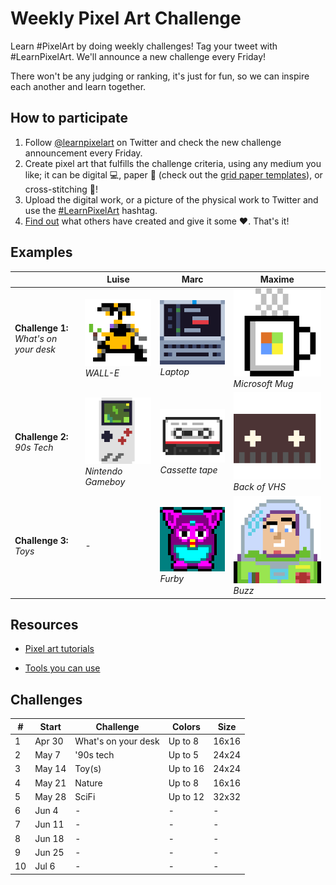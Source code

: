 # Weekly Pixel Art Challenge

Learn #PixelArt by doing weekly challenges! Tag your tweet with #LearnPixelArt. We'll announce a new challenge every Friday!

There won't be any judging or ranking, it's just for fun, so we can inspire each another and learn together.

## How to participate

1. Follow [@learnpixelart](https://twitter.com/learnpixelart) on Twitter and check the new challenge announcement every Friday.
2. Create pixel art that fulfills the challenge criteria, using any medium you like; it can be digital 💻, paper 📄 (check out the [grid paper templates](grid-paper)), or cross-stitching 🧵!
3. Upload the digital work, or a picture of the physical work to Twitter and use the [#LearnPixelArt](https://twitter.com/search?q=%23LearnPixelArt) hashtag.
4. [Find out](https://twitter.com/search?q=%23learnpixelart) what others have created and give it some ❤. That's it!

## Examples

|  | Luise | Marc | Maxime |
| - | - | - | - |
| **Challenge 1:** <br/>*What's on your desk* | ![WALL-E by Luise](challenges/challenge1/walle-pixelartchallenge.png) <br/>*WALL-E* | ![Laptop by Marc](challenges/challenge1/laptop-marcduiker.png)<br/>*Laptop* | ![Microsoft Mug by Maxime](challenges/challenge1/MicrosoftMug.png)<br/>*Microsoft Mug* |
| **Challenge 2:** <br/>*90s Tech* | ![Nintendo Gameboy](challenges/challenge2/nintendo-gameboy.png)<br/>*Nintendo Gameboy* | ![Cassette tape](challenges/challenge2/cassette-tape-marcduiker.png)<br/>*Cassette tape* | ![Back of a VHS](challenges/challenge2/VHSTapeBack.gif)<br/>*Back of VHS* |
| **Challenge 3:** <br/>*Toys* | - | ![Furby](challenges/challenge3/furby-marcduiker.png)<br/>*Furby* | ![Buzz](challenges/challenge3/buzzed-maxime.png)<br/>*Buzz* |

## Resources

* [Pixel art tutorials](https://lospec.com/articles/pixel-art-where-to-start/)

* [Tools you can use](https://lospec.com/pixel-art-software-list)

## Challenges

| # | Start | Challenge | Colors | Size
| - | - | - | - | -
| 1 | Apr 30 | What's on your desk | Up to 8 | 16x16
| 2 | May 7 | '90s tech | Up to 5 | 24x24
| 3 | May 14 | Toy(s) | Up to 16 | 24x24
| 4 | May 21 | Nature | Up to 8 | 16x16
| 5 | May 28 | SciFi | Up to 12 | 32x32
| 6 | Jun 4 | - | - | -
| 7 | Jun 11 | - | - | -
| 8 | Jun 18 | - | - | -
| 9 | Jun 25 | - | - | -
| 10 | Jul 6 | - | - | -
